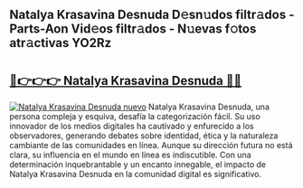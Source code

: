 ## Natalya Krasavina Desnuda D𝚎sn𝚞dos filtr𝚊dos - Parts-Aon Vid𝚎os filtr𝚊dos - N𝚞evas f𝚘tos atr𝚊ctivas YO2Rz

# <h2><a href="http://mb9c1n8.tromn.icu/?c=Natalya+Krasavina+Desnuda">🔗👉👉👉 Natalya Krasavina Desnuda 🔗🔗</a></h2>

[![Natalya Krasavina Desnuda nuevo](https://i.imgur.com/pEAQMta.gif)](http://mb9c1n8.tromn.icu/?c=Natalya+Krasavina+Desnuda)
Natalya Krasavina Desnuda, una persona compleja y esquiva, desafía la categorización fácil. Su uso innovador de los medios digitales ha cautivado y enfurecido a los observadores, generando debates sobre identidad, ética y la naturaleza cambiante de las comunidades en línea. Aunque su dirección futura no está clara, su influencia en el mundo en línea es indiscutible. Con una determinación inquebrantable y un encanto innegable, el impacto de Natalya Krasavina Desnuda en la comunidad digital es significativo.
